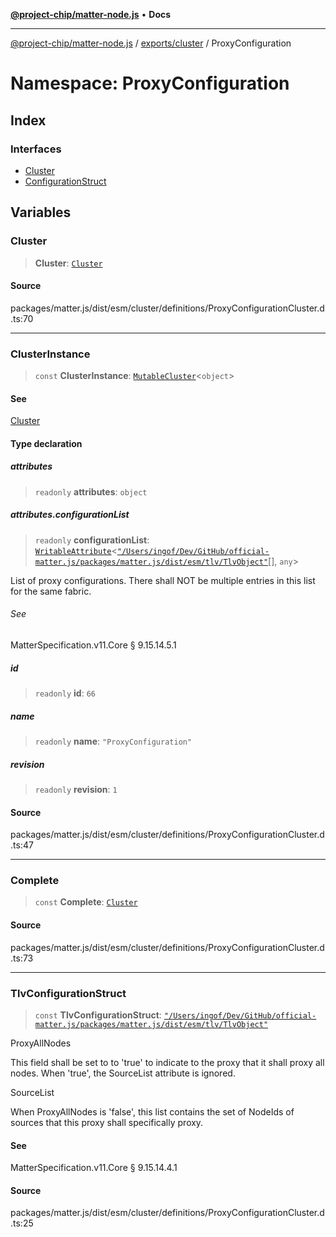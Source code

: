 [**@project-chip/matter-node.js**](../../../../README.md) • **Docs**

***

[@project-chip/matter-node.js](../../../../modules.md) / [exports/cluster](../../README.md) / ProxyConfiguration

# Namespace: ProxyConfiguration

## Index

### Interfaces

- [Cluster](interfaces/Cluster.md)
- [ConfigurationStruct](interfaces/ConfigurationStruct.md)

## Variables

### Cluster

> **Cluster**: [`Cluster`](interfaces/Cluster.md)

#### Source

packages/matter.js/dist/esm/cluster/definitions/ProxyConfigurationCluster.d.ts:70

***

### ClusterInstance

> `const` **ClusterInstance**: [`MutableCluster`](../../interfaces/MutableCluster.md)\<`object`\>

#### See

[Cluster](README.md#cluster)

#### Type declaration

##### attributes

> `readonly` **attributes**: `object`

##### attributes.configurationList

> `readonly` **configurationList**: [`WritableAttribute`](../../interfaces/WritableAttribute.md)\<[`"/Users/ingof/Dev/GitHub/official-matter.js/packages/matter.js/dist/esm/tlv/TlvObject"`](../../../certificate/-internal-/namespaces/Users_ingof_Dev_GitHub_official-matter.js_packages_matter.js_dist_esm_tlv_TlvObject/README.md)[], `any`\>

List of proxy configurations. There shall NOT be multiple entries in this list for the same fabric.

###### See

MatterSpecification.v11.Core § 9.15.14.5.1

##### id

> `readonly` **id**: `66`

##### name

> `readonly` **name**: `"ProxyConfiguration"`

##### revision

> `readonly` **revision**: `1`

#### Source

packages/matter.js/dist/esm/cluster/definitions/ProxyConfigurationCluster.d.ts:47

***

### Complete

> `const` **Complete**: [`Cluster`](interfaces/Cluster.md)

#### Source

packages/matter.js/dist/esm/cluster/definitions/ProxyConfigurationCluster.d.ts:73

***

### TlvConfigurationStruct

> `const` **TlvConfigurationStruct**: [`"/Users/ingof/Dev/GitHub/official-matter.js/packages/matter.js/dist/esm/tlv/TlvObject"`](../../../certificate/-internal-/namespaces/Users_ingof_Dev_GitHub_official-matter.js_packages_matter.js_dist_esm_tlv_TlvObject/README.md)

ProxyAllNodes

This field shall be set to to 'true' to indicate to the proxy that it shall proxy all nodes. When 'true', the
SourceList attribute is ignored.

SourceList

When ProxyAllNodes is 'false', this list contains the set of NodeIds of sources that this proxy shall
specifically proxy.

#### See

MatterSpecification.v11.Core § 9.15.14.4.1

#### Source

packages/matter.js/dist/esm/cluster/definitions/ProxyConfigurationCluster.d.ts:25
